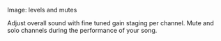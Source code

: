 ---
---

Image: levels and mutes

Adjust overall sound with fine tuned gain staging per channel. Mute and solo channels during the performance of your song.
